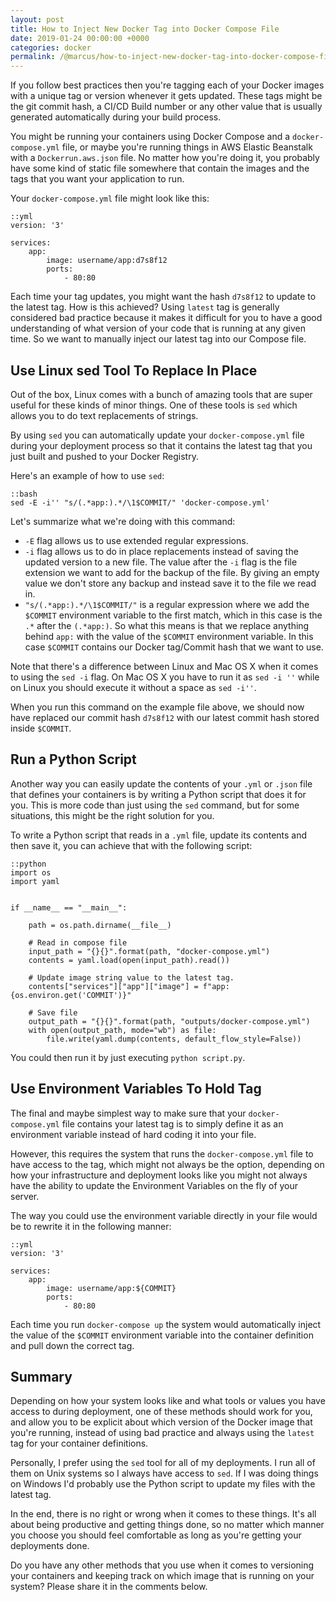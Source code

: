 ```yaml
---
layout: post
title: How to Inject New Docker Tag into Docker Compose File
date: 2019-01-24 00:00:00 +0000
categories: docker
permalink: /@marcus/how-to-inject-new-docker-tag-into-docker-compose-file
---
```


If you follow best practices then you're tagging each of your Docker images with a unique tag or version whenever it gets updated. These tags might be the git commit hash, a CI/CD Build number or any other value that is usually generated automatically during your build process.

You might be running your containers using Docker Compose and a `docker-compose.yml` file, or maybe you're running things in AWS Elastic Beanstalk with a `Dockerrun.aws.json` file. No matter how you're doing it, you probably have some kind of static file somewhere that contain the images and the tags that you want your application to run. 

Your `docker-compose.yml` file might look like this:

	::yml
	version: '3'
	
	services:
		app:
			image: username/app:d7s8f12
			ports:
				- 80:80

Each time your tag updates, you might want the hash `d7s8f12` to update to the latest tag. How is this achieved? Using `latest` tag is generally considered bad practice because it makes it difficult for you to have a good understanding of what version of your code that is running at any given time. So we want to manually inject our latest tag into our Compose file.

## Use Linux sed Tool To Replace In Place
Out of the box, Linux comes with a bunch of amazing tools that are super useful for these kinds of minor things. One of these tools is `sed` which allows you to do text replacements of strings.

By using `sed` you can automatically update your `docker-compose.yml` file during your deployment process so that it contains the latest tag that you just built and pushed to your Docker Registry. 

Here's an example of how to use `sed`:

	::bash
	sed -E -i'' "s/(.*app:).*/\1$COMMIT/" 'docker-compose.yml' 
	
Let's summarize what we're doing with this command:

- `-E` flag allows us to use extended regular expressions.
- `-i` flag allows us to do in place replacements instead of saving the updated version to a new file. The value after the `-i` flag is the file extension we want to add for the backup of the file. By giving an empty value we don't store any backup and instead save it to the file we read in.
- `"s/(.*app:).*/\1$COMMIT/"` is a regular expression where we add the `$COMMIT` environment variable to the first match, which in this case is the `.*` after the `(.*app:)`. So what this means is that we replace anything behind `app:` with the value of the `$COMMIT` environment variable. In this case `$COMMIT` contains our Docker tag/Commit hash that we want to use.

Note that there's a difference between Linux and Mac OS X when it comes to using the `sed -i` flag. On Mac OS X you have to run it as `sed -i ''` while on Linux you should execute it without a space as `sed -i''`.

When you run this command on the example file above, we should now have replaced our commit hash `d7s8f12` with our latest commit hash stored inside `$COMMIT`.

## Run a Python Script
Another way you can easily update the contents of your `.yml` or `.json` file that defines your containers is by writing a Python script that does it for you. This is more code than just using the `sed` command, but for some situations, this might be the right solution for you. 

To write a Python script that reads in a `.yml` file, update its contents and then save it, you can achieve that with the following script:

	::python
	import os
	import yaml


	if __name__ == "__main__":

		path = os.path.dirname(__file__)

		# Read in compose file
		input_path = "{}{}".format(path, "docker-compose.yml")
		contents = yaml.load(open(input_path).read())

		# Update image string value to the latest tag.
		contents["services"]["app"]["image"] = f"app:{os.environ.get('COMMIT')}"

		# Save file
		output_path = "{}{}".format(path, "outputs/docker-compose.yml")
		with open(output_path, mode="wb") as file:
			file.write(yaml.dump(contents, default_flow_style=False))

You could then run it by just executing `python script.py`.

## Use Environment Variables To Hold Tag
The final and maybe simplest way to make sure that your `docker-compose.yml` file contains your latest tag is to simply define it as an environment variable instead of hard coding it into your file.

However, this requires the system that runs the `docker-compose.yml` file to have access to the tag, which might not always be the option, depending on how your infrastructure and deployment looks like you might not always have the ability to update the Environment Variables on the fly of your server.

The way you could use the environment variable directly in your file would be to rewrite it in the following manner:

	::yml
	version: '3'
	
	services:
		app:
			image: username/app:${COMMIT}
			ports:
				- 80:80

Each time you run `docker-compose up` the system would automatically inject the value of the `$COMMIT` environment variable into the container definition and pull down the correct tag. 

## Summary
Depending on how your system looks like and what tools or values you have access to during deployment, one of these methods should work for you, and allow you to be explicit about which version of the Docker image that you're running, instead of using bad practice and always using the `latest` tag for your container definitions. 

Personally, I prefer using the `sed` tool for all of my deployments. I run all of them on Unix systems so I always have access to `sed`. If I was doing things on Windows I'd probably use the Python script to update my files with the latest tag.

In the end, there is no right or wrong when it comes to these things. It's all about being productive and getting things done, so no matter which manner you choose you should feel comfortable as long as you're getting your deployments done.

Do you have any other methods that you use when it comes to versioning your containers and keeping track on which image that is running on your system? Please share it in the comments below.
